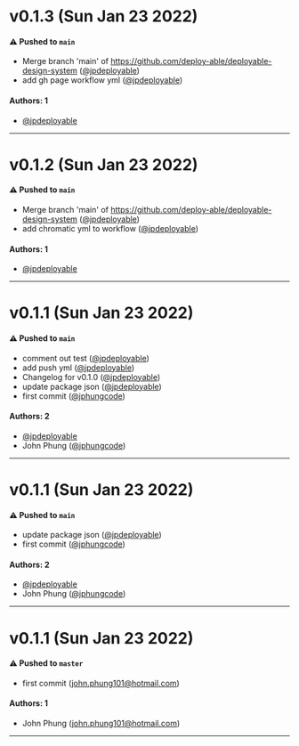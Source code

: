 # v0.1.3 (Sun Jan 23 2022)

#### ⚠️ Pushed to `main`

- Merge branch 'main' of https://github.com/deploy-able/deployable-design-system ([@jpdeployable](https://github.com/jpdeployable))
- add gh page workflow yml ([@jpdeployable](https://github.com/jpdeployable))

#### Authors: 1

- [@jpdeployable](https://github.com/jpdeployable)

---

# v0.1.2 (Sun Jan 23 2022)

#### ⚠️ Pushed to `main`

- Merge branch 'main' of https://github.com/deploy-able/deployable-design-system ([@jpdeployable](https://github.com/jpdeployable))
- add chromatic yml to workflow ([@jpdeployable](https://github.com/jpdeployable))

#### Authors: 1

- [@jpdeployable](https://github.com/jpdeployable)

---

# v0.1.1 (Sun Jan 23 2022)

#### ⚠️ Pushed to `main`

- comment out test ([@jpdeployable](https://github.com/jpdeployable))
- add push yml ([@jpdeployable](https://github.com/jpdeployable))
- Changelog for v0.1.0 ([@jpdeployable](https://github.com/jpdeployable))
- update package json ([@jpdeployable](https://github.com/jpdeployable))
- first commit ([@jphungcode](https://github.com/jphungcode))

#### Authors: 2

- [@jpdeployable](https://github.com/jpdeployable)
- John Phung ([@jphungcode](https://github.com/jphungcode))

---

# v0.1.1 (Sun Jan 23 2022)

#### ⚠️ Pushed to `main`

- update package json ([@jpdeployable](https://github.com/jpdeployable))
- first commit ([@jphungcode](https://github.com/jphungcode))

#### Authors: 2

- [@jpdeployable](https://github.com/jpdeployable)
- John Phung ([@jphungcode](https://github.com/jphungcode))

---

# v0.1.1 (Sun Jan 23 2022)

#### ⚠️ Pushed to `master`

- first commit (john.phung101@hotmail.com)

#### Authors: 1

- John Phung (john.phung101@hotmail.com)

---
